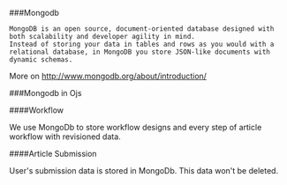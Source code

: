 ###Mongodb

    MongoDB is an open source, document-oriented database designed with both scalability and developer agility in mind. 
    Instead of storing your data in tables and rows as you would with a relational database, in MongoDB you store JSON-like documents with dynamic schemas.

More on http://www.mongodb.org/about/introduction/


###Mongodb in Ojs

####Workflow

We use MongoDb to store workflow designs and every step of article workflow with revisioned data.

####Article Submission

User's submission data is stored in MongoDb. This data won't be deleted. 